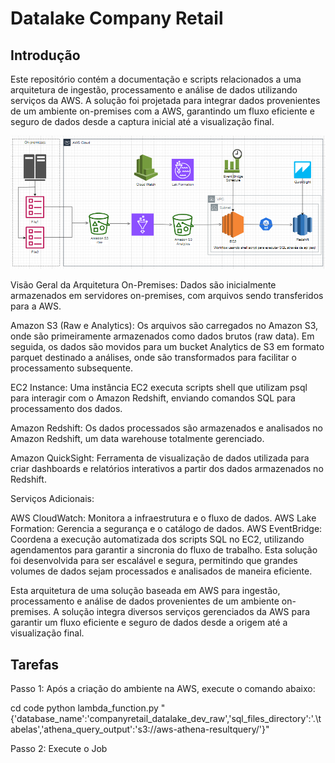 # Datalake Company Retail

## Introdução

Este repositório contém a documentação e scripts relacionados a uma arquitetura de ingestão, processamento e análise de dados utilizando serviços da AWS. A solução foi projetada para integrar dados provenientes de um ambiente on-premises com a AWS, garantindo um fluxo eficiente e seguro de dados desde a captura inicial até a visualização final.

![alt text](image.png)

Visão Geral da Arquitetura
On-Premises: Dados são inicialmente armazenados em servidores on-premises, com arquivos sendo transferidos para a AWS.

Amazon S3 (Raw e Analytics): Os arquivos são carregados no Amazon S3, onde são primeiramente armazenados como dados brutos (raw data). Em seguida, os dados são movidos para um bucket Analytics de S3 em formato parquet destinado a análises, onde são transformados para facilitar o processamento subsequente.

EC2 Instance: Uma instância EC2 executa scripts shell que utilizam psql para interagir com o Amazon Redshift, enviando comandos SQL para processamento dos dados.

Amazon Redshift: Os dados processados são armazenados e analisados no Amazon Redshift, um data warehouse totalmente gerenciado.

Amazon QuickSight: Ferramenta de visualização de dados utilizada para criar dashboards e relatórios interativos a partir dos dados armazenados no Redshift.

Serviços Adicionais:

AWS CloudWatch: Monitora a infraestrutura e o fluxo de dados.
AWS Lake Formation: Gerencia a segurança e o catálogo de dados.
AWS EventBridge: Coordena a execução automatizada dos scripts SQL no EC2, utilizando agendamentos para garantir a sincronia do fluxo de trabalho.
Esta solução foi desenvolvida para ser escalável e segura, permitindo que grandes volumes de dados sejam processados e analisados de maneira eficiente.


Esta arquitetura de uma solução baseada em AWS para ingestão, processamento e análise de dados provenientes de um ambiente on-premises. A solução integra diversos serviços gerenciados da AWS para garantir um fluxo eficiente e seguro de dados desde a origem até a visualização final.


## Tarefas

Passo 1: Após a criação do ambiente na AWS, execute o comando abaixo:

cd code
python lambda_function.py "{'database_name':'companyretail_datalake_dev_raw','sql_files_directory':'.\\tabelas','athena_query_output':'s3://aws-athena-resultquery/'}"

Passo 2: Execute o Job 